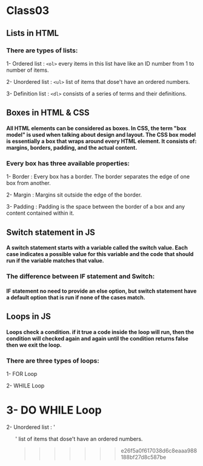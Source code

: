 # Class03

## Lists in HTML

### There are types of lists:

1- Ordered list : `<ol>` every items in this list have like an ID number from 1 to number of items.

2- Unordered list : `<ul>` list of items that dose't have an ordered numbers.

3- Definition list : `<dl>` consists of a series of terms and their definitions.

## Boxes in HTML & CSS

#### All HTML elements can be considered as boxes. In CSS, the term "box model" is used when talking about design and layout. The CSS box model is essentially a box that wraps around every HTML element. It consists of: margins, borders, padding, and the actual content.

### Every box has three available properties:

1- Border : Every box has a border. The border separates the edge of one box from another.

2- Margin : Margins sit outside the edge of the border.

3- Padding : Padding is the space between the border of a box and any content contained within it.


## Switch statement in JS

#### A switch statement starts with a variable called the switch value. Each case indicates a possible value for this variable and the code that should run if the variable matches that value.

### The difference between IF statement and Switch:

#### IF statement no need to provide an else option, but switch statement have a default option that is run if none of the cases match.

## Loops in JS

#### Loops check a condition. if it true a code inside the loop will run, then the condition will checked again and again until the condition returns false then we exit the loop.

### There are three types of loops:

1- FOR Loop

2- WHILE Loop

3- DO WHILE Loop
=======
2- Unordered list : '<ul>' list of items that dose't have an ordered numbers.
>>>>>>> e26f5a0f617038d6c8eaaa988188bf27d8c587be

